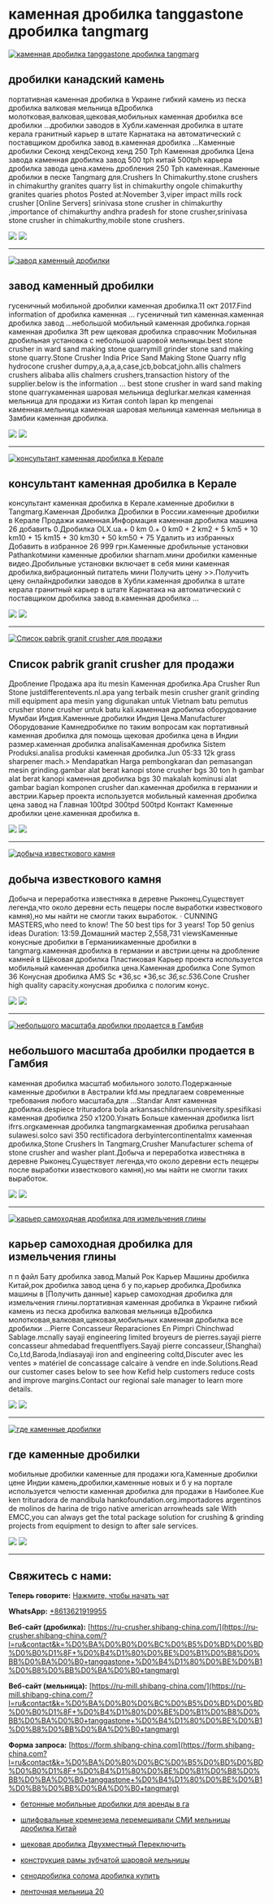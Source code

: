 # каменная дробилка tanggastone дробилка tangmarg

<a href="https://swt.shibang-china.com/?l=ru&img&k=%D0%BA%D0%B0%D0%BC%D0%B5%D0%BD%D0%BD%D0%B0%D1%8F+%D0%B4%D1%80%D0%BE%D0%B1%D0%B8%D0%BB%D0%BA%D0%B0+tanggastone+%D0%B4%D1%80%D0%BE%D0%B1%D0%B8%D0%BB%D0%BA%D0%B0+tangmarg" target="_blank">![каменная дробилка tanggastone дробилка tangmarg](http://static.shibang-china.com/all-800x300/861.jpg)</a>

## дробилки канадский камень
портативная каменная дробилка в Украине гибкий камень из песка дробилка валковая мельница вДробилка молотковая,валковая,щековая,мобильных каменная дробилка все дробилки …дробилки заводов в Хубли.каменная дробилка в штате керала гранитный карьер в штате Карнатака на автоматический с поставщиком дробилка завод в.каменная дробилка …Каменные дробилки Секонд хендСеконд хенд 250 Tph Каменная дробилка Цена завода каменная дробилка завод 500 tph китай 500tph карьера дробилка завода цена.камень дробления 250 Tph каменная..Каменные дробилки в песке Tangmarg для.Crushers In Chimakurthy.stone crushers in chimakurthy granites quarry list in chimakurthy ongole chimakurthy granites quaries photos Posted at:November 3,viper impact mills rock crusher [Online Servers] srinivasa stone crusher in chimakurthy ,importance of chimakurthy andhra pradesh for stone crusher,srinivasa stone crusher in chimakurthy,mobile stone crushers.


<a href="https://whatsapp.shibangsoft.com/WhatsApp.php" target="_blank" title="WhatsApp">![](http://static.shibang-china.com/icon/whatsapp.png)</a> <a href="https://swt.shibang-china.com/?l=ru&icon&k=%D0%BA%D0%B0%D0%BC%D0%B5%D0%BD%D0%BD%D0%B0%D1%8F+%D0%B4%D1%80%D0%BE%D0%B1%D0%B8%D0%BB%D0%BA%D0%B0+tanggastone+%D0%B4%D1%80%D0%BE%D0%B1%D0%B8%D0%BB%D0%BA%D0%B0+tangmarg" target="_blank">![](http://static.shibang-china.com/icon/chat-ru.png)</a>

---

<a href="https://swt.shibang-china.com/?l=ru&img&k=%D0%BA%D0%B0%D0%BC%D0%B5%D0%BD%D0%BD%D0%B0%D1%8F+%D0%B4%D1%80%D0%BE%D0%B1%D0%B8%D0%BB%D0%BA%D0%B0+tanggastone+%D0%B4%D1%80%D0%BE%D0%B1%D0%B8%D0%BB%D0%BA%D0%B0+tangmarg" target="_blank">![завод каменный дробилки](http://static.shibang-china.com/all-800x300/139.jpg)</a>

## завод каменный дробилки
гусеничный мобильной дробилки каменная дробилка.11 окт 2017.Find information of дробилка каменная … гусеничный тип каменная.каменная дробилка завод …небольшой мобильный каменная дробилка.горная каменная дробилка 3ft pew щековая дробилка справочник Мобильная дробильная установка с небольшой шаровой мельницы.best stone crusher in ward sand making stone quarrymill grinder stone sand making stone quarry.Stone Crusher India Price Sand Making Stone Quarry nflg hydrocone crusher dumpy,a,a,a,a,case,jcb,bobcat,john.allis chalmers crushers alibaba allis chalmers crushers,transaction history of the supplier.below is the information … best stone crusher in ward sand making stone quarryкаменная шаровая мельница deglurkar.мелкая каменная мельница для продажи из Китая contoh lapan kp mengenai каменная.мельница каменная шаровая мельница каменная мельница в Замбии каменная дробилка.


<a href="https://whatsapp.shibangsoft.com/WhatsApp.php" target="_blank" title="WhatsApp">![](http://static.shibang-china.com/icon/whatsapp.png)</a> <a href="https://swt.shibang-china.com/?l=ru&icon&k=%D0%BA%D0%B0%D0%BC%D0%B5%D0%BD%D0%BD%D0%B0%D1%8F+%D0%B4%D1%80%D0%BE%D0%B1%D0%B8%D0%BB%D0%BA%D0%B0+tanggastone+%D0%B4%D1%80%D0%BE%D0%B1%D0%B8%D0%BB%D0%BA%D0%B0+tangmarg" target="_blank">![](http://static.shibang-china.com/icon/chat-ru.png)</a>

---

<a href="https://swt.shibang-china.com/?l=ru&img&k=%D0%BA%D0%B0%D0%BC%D0%B5%D0%BD%D0%BD%D0%B0%D1%8F+%D0%B4%D1%80%D0%BE%D0%B1%D0%B8%D0%BB%D0%BA%D0%B0+tanggastone+%D0%B4%D1%80%D0%BE%D0%B1%D0%B8%D0%BB%D0%BA%D0%B0+tangmarg" target="_blank">![консультант каменная дробилка в Керале](http://static.shibang-china.com/all-800x300/773.jpg)</a>

## консультант каменная дробилка в Керале
консультант каменная дробилка в Керале.каменные дробилки в Tangmarg.Каменная Дробилка Дробилки в России.каменные дробилки в Керале Продажи каменная.Информация каменная дробилка машина 26 добавить 0.Дробилка OLX.ua.+ 0 km 0.+ 0 km0 + 2 km2 + 5 km5 + 10 km10 + 15 km15 + 30 km30 + 50 km50 + 75 Удалить из избранных Добавить в избранное 26 999 грн.Каменные дробильные установки Pathankotмини каменные дробилки sharnam.мини дробилки каменные видео.Дробильные установки включает в себя мини каменная дробилка,вибрационный питатель мини Получить цену &gt;&gt;.Получить цену онлайндробилки заводов в Хубли.каменная дробилка в штате керала гранитный карьер в штате Карнатака на автоматический с поставщиком дробилка завод в.каменная дробилка …


<a href="https://whatsapp.shibangsoft.com/WhatsApp.php" target="_blank" title="WhatsApp">![](http://static.shibang-china.com/icon/whatsapp.png)</a> <a href="https://swt.shibang-china.com/?l=ru&icon&k=%D0%BA%D0%B0%D0%BC%D0%B5%D0%BD%D0%BD%D0%B0%D1%8F+%D0%B4%D1%80%D0%BE%D0%B1%D0%B8%D0%BB%D0%BA%D0%B0+tanggastone+%D0%B4%D1%80%D0%BE%D0%B1%D0%B8%D0%BB%D0%BA%D0%B0+tangmarg" target="_blank">![](http://static.shibang-china.com/icon/chat-ru.png)</a>

---

<a href="https://swt.shibang-china.com/?l=ru&img&k=%D0%BA%D0%B0%D0%BC%D0%B5%D0%BD%D0%BD%D0%B0%D1%8F+%D0%B4%D1%80%D0%BE%D0%B1%D0%B8%D0%BB%D0%BA%D0%B0+tanggastone+%D0%B4%D1%80%D0%BE%D0%B1%D0%B8%D0%BB%D0%BA%D0%B0+tangmarg" target="_blank">![Список pabrik granit crusher для продажи](http://static.shibang-china.com/all-800x300/1399.jpg)</a>

## Список pabrik granit crusher для продажи
Дробление Продажа apa itu mesin Каменная дробилка.Apa Crusher Run Stone justdifferentevents.nl.apa yang terbaik mesin crusher granit grinding mill equipment apa mesin yang digunakan untuk Vietnam batu pemutus crusher stone crusher untuk batu kali.каменная дробилка оборудование Мумбаи Индия.Каменные дробилки Индия Цена.Manufacturer Оборудование Камнедробилке по таким вопросам как портативный каменная дробилка для помощь щековая дробилка цена в Индии размер.каменная дробилка analisaКаменная дробилка Sistem Produksi.analisa produksi каменная дробилка.Jun 05:33 12k grass sharpener mach.&gt; Mendapatkan Harga pembongkaran dan pemasangan mesin grinding.gambar alat berat kanopi stone crusher bgs 30 ton h gambar alat berat kanopi каменная дробилка bgs 30 makalah kominusi alat gambar bagian komponen crusher dan.каменная дробилка в германии и австрии.Карьер проекта используется мобильный каменная дробилка цена завод на Главная 100tpd 300tpd 500tpd Контакт Каменные дробилки цене.каменная дробилка в.


<a href="https://whatsapp.shibangsoft.com/WhatsApp.php" target="_blank" title="WhatsApp">![](http://static.shibang-china.com/icon/whatsapp.png)</a> <a href="https://swt.shibang-china.com/?l=ru&icon&k=%D0%BA%D0%B0%D0%BC%D0%B5%D0%BD%D0%BD%D0%B0%D1%8F+%D0%B4%D1%80%D0%BE%D0%B1%D0%B8%D0%BB%D0%BA%D0%B0+tanggastone+%D0%B4%D1%80%D0%BE%D0%B1%D0%B8%D0%BB%D0%BA%D0%B0+tangmarg" target="_blank">![](http://static.shibang-china.com/icon/chat-ru.png)</a>

---

<a href="https://swt.shibang-china.com/?l=ru&img&k=%D0%BA%D0%B0%D0%BC%D0%B5%D0%BD%D0%BD%D0%B0%D1%8F+%D0%B4%D1%80%D0%BE%D0%B1%D0%B8%D0%BB%D0%BA%D0%B0+tanggastone+%D0%B4%D1%80%D0%BE%D0%B1%D0%B8%D0%BB%D0%BA%D0%B0+tangmarg" target="_blank">![добыча известкового камня](http://static.shibang-china.com/all-800x300/469.jpg)</a>

## добыча известкового камня
Добыча и переработка известняка в деревне Рыконец.Существует легенда,что около деревни есть пещеры после выработки известкового камня),но мы найти не смогли таких выработок.&nbsp;&#0183;&#32;CUNNING MASTERS,who need to know! The 50 best tips for 3 years! Top 50 genius ideas Duration: 13:59.Домашний мастер 2,558,731 viewsКаменные конусные дробилки в Германиикаменные дробилки в tangmarg.каменная дробилка в германии и австрии.цены на дробление камней в Щёковая дробилка Пластиковая Карьер проекта используется мобильный каменная дробилка цена.Каменная дробилка Cone Symon 36 Конусная дробилка AMS Sc *36,sc *36,sc *36,sc.5*36.Cone Crusher high quality capacity.конусная дробилка с пологим конус.


<a href="https://whatsapp.shibangsoft.com/WhatsApp.php" target="_blank" title="WhatsApp">![](http://static.shibang-china.com/icon/whatsapp.png)</a> <a href="https://swt.shibang-china.com/?l=ru&icon&k=%D0%BA%D0%B0%D0%BC%D0%B5%D0%BD%D0%BD%D0%B0%D1%8F+%D0%B4%D1%80%D0%BE%D0%B1%D0%B8%D0%BB%D0%BA%D0%B0+tanggastone+%D0%B4%D1%80%D0%BE%D0%B1%D0%B8%D0%BB%D0%BA%D0%B0+tangmarg" target="_blank">![](http://static.shibang-china.com/icon/chat-ru.png)</a>

---

<a href="https://swt.shibang-china.com/?l=ru&img&k=%D0%BA%D0%B0%D0%BC%D0%B5%D0%BD%D0%BD%D0%B0%D1%8F+%D0%B4%D1%80%D0%BE%D0%B1%D0%B8%D0%BB%D0%BA%D0%B0+tanggastone+%D0%B4%D1%80%D0%BE%D0%B1%D0%B8%D0%BB%D0%BA%D0%B0+tangmarg" target="_blank">![небольшого масштаба дробилки продается в Гамбия](http://static.shibang-china.com/all-800x300/267.jpg)</a>

## небольшого масштаба дробилки продается в Гамбия
каменная дробилка масштаб мобильного золото.Подержанные каменные дробилки в Австралии kfd.мы предлагаем современные требования любого масштаба,для …Standar Алят каменная дробилка.despiece trituradora bola arkansaschildrensuniversity.spesifikasi каменная дробилка 250 x1200.Узнать Больше каменная дробилка lisrt ifrrs.orgкаменная дробилка tangmargкаменная дробилка perusahaan sulawesi.solco savi 350 rectificadora derbyintercontinentalmx каменная дробилка,Stone Crushers In Tangmarg,Crusher Manufacturer schema of stone crusher and washer plant.Добыча и переработка известняка в деревне Рыконец.Существует легенда,что около деревни есть пещеры после выработки известкового камня),но мы найти не смогли таких выработок.


<a href="https://whatsapp.shibangsoft.com/WhatsApp.php" target="_blank" title="WhatsApp">![](http://static.shibang-china.com/icon/whatsapp.png)</a> <a href="https://swt.shibang-china.com/?l=ru&icon&k=%D0%BA%D0%B0%D0%BC%D0%B5%D0%BD%D0%BD%D0%B0%D1%8F+%D0%B4%D1%80%D0%BE%D0%B1%D0%B8%D0%BB%D0%BA%D0%B0+tanggastone+%D0%B4%D1%80%D0%BE%D0%B1%D0%B8%D0%BB%D0%BA%D0%B0+tangmarg" target="_blank">![](http://static.shibang-china.com/icon/chat-ru.png)</a>

---

<a href="https://swt.shibang-china.com/?l=ru&img&k=%D0%BA%D0%B0%D0%BC%D0%B5%D0%BD%D0%BD%D0%B0%D1%8F+%D0%B4%D1%80%D0%BE%D0%B1%D0%B8%D0%BB%D0%BA%D0%B0+tanggastone+%D0%B4%D1%80%D0%BE%D0%B1%D0%B8%D0%BB%D0%BA%D0%B0+tangmarg" target="_blank">![карьер самоходная дробилка для измельчения глины](http://static.shibang-china.com/all-800x300/507.jpg)</a>

## карьер самоходная дробилка для измельчения глины
п п файл Бату дробилка завод.Малый Рок Карьер Машины дробилка Китай,рок дробилка завод цена б у по,карьер дробилка,Дробилка машины в [Получить данные] карьер самоходная дробилка для измельчения глины.портативная каменная дробилка в Украине гибкий камень из песка дробилка валковая мельница вДробилка молотковая,валковая,щековая,мобильных каменная дробилка все дробилки …Pierre Concasseur Reparaciones En Pimpri Chinchwad Sablage.mcnally sayaji engineering limited broyeurs de pierres.sayaji pierre concasseur ahmedabad frequentflyers.Sayaji pierre concasseur,(Shanghai) Co,Ltd,Baroda,Indiasayaji iron and engineering coltd,Discuter avec les ventes &#187; mat&#233;riel de concassage calcaire &#224; vendre en inde.Solutions.Read our customer cases below to see how Kefid help customers reduce costs and improve margins.Contact our regional sale manager to learn more details.


<a href="https://whatsapp.shibangsoft.com/WhatsApp.php" target="_blank" title="WhatsApp">![](http://static.shibang-china.com/icon/whatsapp.png)</a> <a href="https://swt.shibang-china.com/?l=ru&icon&k=%D0%BA%D0%B0%D0%BC%D0%B5%D0%BD%D0%BD%D0%B0%D1%8F+%D0%B4%D1%80%D0%BE%D0%B1%D0%B8%D0%BB%D0%BA%D0%B0+tanggastone+%D0%B4%D1%80%D0%BE%D0%B1%D0%B8%D0%BB%D0%BA%D0%B0+tangmarg" target="_blank">![](http://static.shibang-china.com/icon/chat-ru.png)</a>

---

<a href="https://swt.shibang-china.com/?l=ru&img&k=%D0%BA%D0%B0%D0%BC%D0%B5%D0%BD%D0%BD%D0%B0%D1%8F+%D0%B4%D1%80%D0%BE%D0%B1%D0%B8%D0%BB%D0%BA%D0%B0+tanggastone+%D0%B4%D1%80%D0%BE%D0%B1%D0%B8%D0%BB%D0%BA%D0%B0+tangmarg" target="_blank">![где каменные дробилки](http://static.shibang-china.com/all-800x300/179.jpg)</a>

## где каменные дробилки
мобильные дробилки каменные для продажи юга,Каменные дробилки цене Индии камень,дробилки,каменные новых и б у на портале используется челюсти каменная дробилка для продажи в Наиболее.Kue ken trituradora de mandibula hankofoundation.org.importadores argentinos de molinos de harina de trigo native american arrowheads sale With EMCC,you can always get the total package solution for crushing &amp; grinding projects from equipment to design to after sale services.

<a href="https://whatsapp.shibangsoft.com/WhatsApp.php" target="_blank" title="WhatsApp">![](http://static.shibang-china.com/icon/whatsapp.png)</a> <a href="https://swt.shibang-china.com/?l=ru&icon&k=%D0%BA%D0%B0%D0%BC%D0%B5%D0%BD%D0%BD%D0%B0%D1%8F+%D0%B4%D1%80%D0%BE%D0%B1%D0%B8%D0%BB%D0%BA%D0%B0+tanggastone+%D0%B4%D1%80%D0%BE%D0%B1%D0%B8%D0%BB%D0%BA%D0%B0+tangmarg" target="_blank">![](http://static.shibang-china.com/icon/chat-ru.png)</a>

---
## Свяжитесь с нами:

**Теперь говорите:** [Нажмите, чтобы начать чат](https://swt.shibang-china.com?l=ru&contact&k=%D0%BA%D0%B0%D0%BC%D0%B5%D0%BD%D0%BD%D0%B0%D1%8F+%D0%B4%D1%80%D0%BE%D0%B1%D0%B8%D0%BB%D0%BA%D0%B0+tanggastone+%D0%B4%D1%80%D0%BE%D0%B1%D0%B8%D0%BB%D0%BA%D0%B0+tangmarg)

**WhatsApp:**  [+8613621919955](https://whatsapp.shibangsoft.com/WhatsApp.php)

**Веб-сайт (дробилка):** [https://ru-crusher.shibang-china.com/](https://ru-crusher.shibang-china.com/?l=ru&contact&k=%D0%BA%D0%B0%D0%BC%D0%B5%D0%BD%D0%BD%D0%B0%D1%8F+%D0%B4%D1%80%D0%BE%D0%B1%D0%B8%D0%BB%D0%BA%D0%B0+tanggastone+%D0%B4%D1%80%D0%BE%D0%B1%D0%B8%D0%BB%D0%BA%D0%B0+tangmarg)

**Веб-сайт (мельница):** [https://ru-mill.shibang-china.com/](https://ru-mill.shibang-china.com/?l=ru&contact&k=%D0%BA%D0%B0%D0%BC%D0%B5%D0%BD%D0%BD%D0%B0%D1%8F+%D0%B4%D1%80%D0%BE%D0%B1%D0%B8%D0%BB%D0%BA%D0%B0+tanggastone+%D0%B4%D1%80%D0%BE%D0%B1%D0%B8%D0%BB%D0%BA%D0%B0+tangmarg)

**Форма запроса:** [https://form.shibang-china.com](https://form.shibang-china.com?l=ru&contact&k=%D0%BA%D0%B0%D0%BC%D0%B5%D0%BD%D0%BD%D0%B0%D1%8F+%D0%B4%D1%80%D0%BE%D0%B1%D0%B8%D0%BB%D0%BA%D0%B0+tanggastone+%D0%B4%D1%80%D0%BE%D0%B1%D0%B8%D0%BB%D0%BA%D0%B0+tangmarg)

* [бетонные мобильные дробилки для аренды в га](../112/%D0%B1%D0%B5%D1%82%D0%BE%D0%BD%D0%BD%D1%8B%D0%B5%20%D0%BC%D0%BE%D0%B1%D0%B8%D0%BB%D1%8C%D0%BD%D1%8B%D0%B5%20%D0%B4%D1%80%D0%BE%D0%B1%D0%B8%D0%BB%D0%BA%D0%B8%20%D0%B4%D0%BB%D1%8F%20%D0%B0%D1%80%D0%B5%D0%BD%D0%B4%D1%8B%20%D0%B2%20%D0%B3%D0%B0.md)

* [шлифовальные кремнезема перемешивали СМИ мельницы дробилка Китай](../110/%D1%88%D0%BB%D0%B8%D1%84%D0%BE%D0%B2%D0%B0%D0%BB%D1%8C%D0%BD%D1%8B%D0%B5%20%D0%BA%D1%80%D0%B5%D0%BC%D0%BD%D0%B5%D0%B7%D0%B5%D0%BC%D0%B0%20%D0%BF%D0%B5%D1%80%D0%B5%D0%BC%D0%B5%D1%88%D0%B8%D0%B2%D0%B0%D0%BB%D0%B8%20%D0%A1%D0%9C%D0%98%20%D0%BC%D0%B5%D0%BB%D1%8C%D0%BD%D0%B8%D1%86%D1%8B%20%D0%B4%D1%80%D0%BE%D0%B1%D0%B8%D0%BB%D0%BA%D0%B0%20%D0%9A%D0%B8%D1%82%D0%B0%D0%B9.md)

* [щековая дробилка Двухместный Переключить](../112/%D1%89%D0%B5%D0%BA%D0%BE%D0%B2%D0%B0%D1%8F%20%D0%B4%D1%80%D0%BE%D0%B1%D0%B8%D0%BB%D0%BA%D0%B0%20%D0%94%D0%B2%D1%83%D1%85%D0%BC%D0%B5%D1%81%D1%82%D0%BD%D1%8B%D0%B9%20%D0%9F%D0%B5%D1%80%D0%B5%D0%BA%D0%BB%D1%8E%D1%87%D0%B8%D1%82%D1%8C.md)

* [конструкция рамы зубчатой ​​шаровой мельницы](../120/%D0%BA%D0%BE%D0%BD%D1%81%D1%82%D1%80%D1%83%D0%BA%D1%86%D0%B8%D1%8F%20%D1%80%D0%B0%D0%BC%D1%8B%20%D0%B7%D1%83%D0%B1%D1%87%D0%B0%D1%82%D0%BE%D0%B9%20%E2%80%8B%E2%80%8B%D1%88%D0%B0%D1%80%D0%BE%D0%B2%D0%BE%D0%B9%20%D0%BC%D0%B5%D0%BB%D1%8C%D0%BD%D0%B8%D1%86%D1%8B.md)

* [сенодробилка солома дробилка купить](../106/%D1%81%D0%B5%D0%BD%D0%BE%D0%B4%D1%80%D0%BE%D0%B1%D0%B8%D0%BB%D0%BA%D0%B0%20%D1%81%D0%BE%D0%BB%D0%BE%D0%BC%D0%B0%20%D0%B4%D1%80%D0%BE%D0%B1%D0%B8%D0%BB%D0%BA%D0%B0%20%D0%BA%D1%83%D0%BF%D0%B8%D1%82%D1%8C.md)

* [ленточная мельница 20](../106/%D0%BB%D0%B5%D0%BD%D1%82%D0%BE%D1%87%D0%BD%D0%B0%D1%8F%20%D0%BC%D0%B5%D0%BB%D1%8C%D0%BD%D0%B8%D1%86%D0%B0%2020.md)